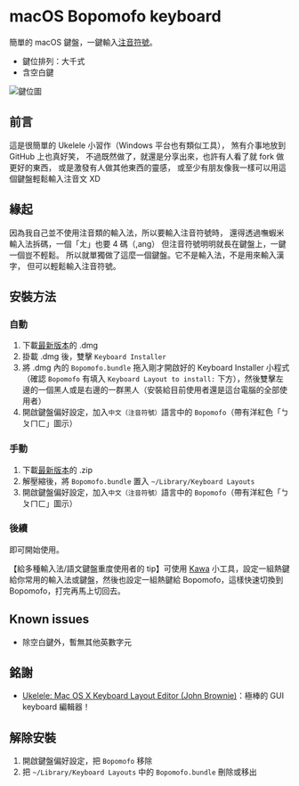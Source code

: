 # macOS Bopomofo keyboard
簡單的 macOS 鍵盤，一鍵輸入[注音符號](https://www.wikiwand.com/zh-tw/注音符號)。
* 鍵位排列：大千式
* 含空白鍵

![鍵位圖](https://imgur.com/NnSeGg0.jpg)

## 前言
這是很簡單的 Ukelele 小習作（Windows 平台也有類似工具）， 煞有介事地放到 GitHub 上也真好笑， 不過既然做了，就還是分享出來，也許有人看了就 fork 做更好的東西， 或是激發有人做其他東西的靈感， 或至少有朋友像我一樣可以用這個鍵盤輕鬆輸入注音文 XD

## 緣起
因為我自己並不使用注音類的輸入法，所以要輸入注音符號時， 還得透過嘸蝦米輸入法拆碼，一個「ㄤ」也要 4 碼（,ang） 但注音符號明明就長在鍵盤上，一鍵一個豈不輕鬆。 所以就單獨做了這麼一個鍵盤。它不是輸入法，不是用來輸入漢字， 但可以輕鬆輸入注音符號。

## 安裝方法
### 自動
1. 下載[最新版本](https://github.com/GJRobert/macOS-Bopomofo-keyboard/releases/latest)的 .dmg
2. 掛載 .dmg 後，雙擊 `Keyboard Installer`
3. 將 .dmg 內的 `Bopomofo.bundle` 拖入剛才開啟好的 Keyboard Installer 小程式（確認 `Bopomofo` 有填入 `Keyboard Layout to install:` 下方），然後雙擊左邊的一個黑人或是右邊的一群黑人（安裝給目前使用者還是這台電腦的全部使用者）
4. 開啟鍵盤偏好設定，加入`中文（注音符號）`語言中的 `Bopomofo`（帶有洋紅色「ㄅㄆㄇㄈ」圖示）

### 手動
1. 下載[最新版本](https://github.com/GJRobert/macOS-Bopomofo-keyboard/releases/latest)的 .zip
2. 解壓縮後，將 `Bopomofo.bundle` 置入 `~/Library/Keyboard Layouts`
3. 開啟鍵盤偏好設定，加入`中文（注音符號）`語言中的 `Bopomofo`（帶有洋紅色「ㄅㄆㄇㄈ」圖示）

### 後續
即可開始使用。

【給多種輸入法/語文鍵盤重度使用者的 tip】可使用 [Kawa](https://github.com/utatti/kawa) 小工具，設定一組熱鍵給你常用的輸入法或鍵盤，然後也設定一組熱鍵給 Bopomofo，這樣快速切換到 Bopomofo，打完再馬上切回去。

## Known issues
* 除空白鍵外，暫無其他英數字元

## 銘謝
* [Ukelele: Mac OS X Keyboard Layout Editor (John Brownie)](https://scripts.sil.org/cms/scripts/page.php?site_id=nrsi&id=ukelele)：極棒的 GUI keyboard 編輯器！

## 解除安裝
1. 開啟鍵盤偏好設定，把 `Bopomofo` 移除
2. 把 `~/Library/Keyboard Layouts` 中的 `Bopomofo.bundle` 刪除或移出

